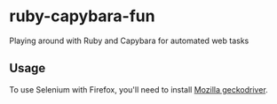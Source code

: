 # ruby-capybara-fun
Playing around with Ruby and Capybara for automated web tasks

## Usage
To use Selenium with Firefox, you'll need to install [Mozilla geckodriver](https://github.com/mozilla/geckodriver/releases).
